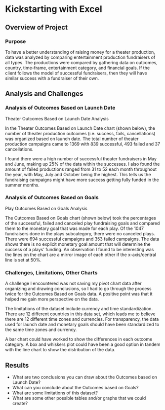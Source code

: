 # Kickstarting with Excel

## Overview of Project

### Purpose
To have a better understanding of raising money for a theater production, data was analyzed by comparing entertainment production fundraisers of all types. The productions were compared by gathering data on outcomes, country, time-frame, entertainment category, and financial goals. If the client follows the model of successful fundraisers, then they will have similar success with a fundraiser of their own.

## Analysis and Challenges


### Analysis of Outcomes Based on Launch Date
Theater Outcomes Based on Launch Date Analysis

In the Theater Outcomes Based on Launch Date chart (shown below), the number of theater production outcomes (i.e. success, fails, cancellations) was organized based on launch date. The total number of theater production campaigns came to 1369 with 839 successful, 493 failed and 37 cancellations.

I found there were a high number of successful theater fundraisers in May and June, making up 25% of the data within the successes. I also found the amount of failed productions ranged from 31 to 52 each month throughout the year, with May, July and October being the highest. This tells us the fundraising campaigns might have more success getting fully funded in the summer months.

### Analysis of Outcomes Based on Goals
Play Outcomes Based on Goals Analysis

The Outcomes Based on Goals chart (shown below) took the percentages of the successful, failed and canceled play fundraising goals and compared them to the monetary goal that was made for each play. Of the 1047 fundraisers done in the plays subcategory, there were no canceled plays. There were 694 successful campaigns and 353 failed campaigns. The data shows there is no explicit monetary goal amount that will determine the success of a plays' funding. An observation I found to be interesting was the lines on the chart are a mirror image of each other if the x-axis/central line is set at 50%. 

### Challenges, Limitations, Other Charts
A challenge I encountered was not saving my pivot chart data after organizing and drawing conclusions, so I had to go through the process twice for the Outcomes Based on Goals data. A positive point was that it helped me gain more perspective on the data.

The limitations of the dataset include currency and time standardization. There are 12 different countries in this data set, which leads me to believe there are 12 different time zones and currencies. For transparency, the data used for launch date and monetary goals should have been standardized to the same time zones and currency.  

A bar chart could have worked to show the differences in each outcome category. A box and whiskers plot could have been a good option in tandem with the line chart to show the distribution of the data.
## Results

- What are two conclusions you can draw about the Outcomes based on Launch Date?
- What can you conclude about the Outcomes based on Goals?
- What are some limitations of this dataset?
- What are some other possible tables and/or graphs that we could create?
